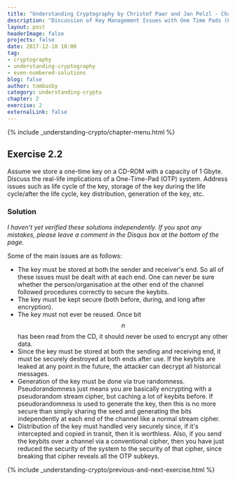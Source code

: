 ```yaml
---
title: "Understanding Cryptography by Christof Paar and Jan Pelzl - Chapter 1 Solutions - Ex2.2"
description: "Discussion of Key Management Issues with One Time Pads (OTPs)"
layout: post
headerImage: false
projects: false
date: 2017-12-18 18:00
tag:
- cryptography
- understanding-cryptography
- even-numbered-solutions
blog: false
author: tombusby
category: understanding-crypto
chapter: 2
exercise: 2
externalLink: false
---
```


{% include _understanding-crypto/chapter-menu.html %}

## Exercise 2.2

Assume we store a one-time key on a CD-ROM with a capacity of 1 Gbyte. Discuss the real-life implications of a One-Time-Pad (OTP) system. Address issues such as life cycle of the key, storage of the key during the life cycle/after the life cycle, key distribution, generation of the key, etc.

### Solution

*I haven't yet verified these solutions independently. If you spot any mistakes, please leave a comment in the Disqus box at the bottom of the page.*

Some of the main issues are as follows:

* The key must be stored at both the sender and receiver's end. So all of these issues must be dealt with at each end. One can never be sure whether the person/organisation at the other end of the channel followed procedures correctly to secure the keybits.
* The key must be kept secure (both before, during, and long after encryption).
* The key must not ever be reused. Once bit $$n$$ has been read from the CD, it should never be used to encrypt any other data.
* Since the key must be stored at both the sending and receiving end, it must be securely destroyed at both ends after use. If the keybits are leaked at any point in the future, the attacker can decrypt all historical messages.
* Generation of the key must be done via true randomness. Pseudorandomness just means you are basically encrypting with a pseudorandom stream cipher, but caching a lot of keybits before. If pseudorandomness is used to generate the key, then this is no more secure than simply sharing the seed and generating the bits independently at each end of the channel like a normal stream cipher.
* Distribution of the key must handled very securely since, if it's intercepted and copied in transit, then it is worthless. Also, if you send the keybits over a channel via a conventional cipher, then you have just reduced the security of the system to the security of that cipher, since breaking that cipher reveals all the OTP subkeys.

{% include _understanding-crypto/previous-and-next-exercise.html %}
